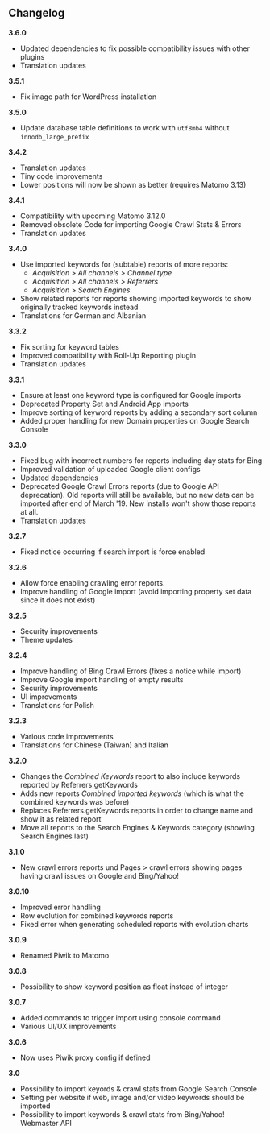 ## Changelog

__3.6.0__
* Updated dependencies to fix possible compatibility issues with other plugins
* Translation updates

__3.5.1__
* Fix image path for WordPress installation

__3.5.0__
* Update database table definitions to work with `utf8mb4` without `innodb_large_prefix`

__3.4.2__
* Translation updates
* Tiny code improvements
* Lower positions will now be shown as better (requires Matomo 3.13)

__3.4.1__
* Compatibility with upcoming Matomo 3.12.0
* Removed obsolete Code for importing Google Crawl Stats & Errors
* Translation updates

__3.4.0__
* Use imported keywords for (subtable) reports of more reports:
    * *Acquisition > All channels > Channel type*
    * *Acquisition > All channels > Referrers*
    * *Acquisition > Search Engines*
* Show related reports for reports showing imported keywords to show originally tracked keywords instead
* Translations for German and Albanian

__3.3.2__
* Fix sorting for keyword tables
* Improved compatibility with Roll-Up Reporting plugin
* Translation updates

__3.3.1__
* Ensure at least one keyword type is configured for Google imports
* Deprecated Property Set and Android App imports
* Improve sorting of keyword reports by adding a secondary sort column
* Added proper handling for new Domain properties on Google Search Console

__3.3.0__
* Fixed bug with incorrect numbers for reports including day stats for Bing
* Improved validation of uploaded Google client configs
* Updated dependencies
* Deprecated Google Crawl Errors reports (due to Google API deprecation).
  Old reports will still be available, but no new data can be imported after end of March '19.
  New installs won't show those reports at all.
* Translation updates

__3.2.7__
* Fixed notice occurring if search import is force enabled

__3.2.6__
* Allow force enabling crawling error reports.
* Improve handling of Google import (avoid importing property set data since it does not exist)

__3.2.5__
* Security improvements
* Theme updates

__3.2.4__
* Improve handling of Bing Crawl Errors (fixes a notice while import)
* Improve Google import handling of empty results
* Security improvements
* UI improvements
* Translations for Polish

__3.2.3__
* Various code improvements
* Translations for Chinese (Taiwan) and Italian

__3.2.0__
* Changes the _Combined Keywords_ report to also include keywords reported by Referrers.getKeywords
* Adds new reports _Combined imported keywords_ (which is what the combined keywords was before)
* Replaces Referrers.getKeywords reports in order to change name and show it as related report
* Move all reports to the Search Engines & Keywords category (showing Search Engines last)

__3.1.0__
* New crawl errors reports und Pages > crawl errors showing pages having crawl issues on Google and Bing/Yahoo!

__3.0.10__
* Improved error handling
* Row evolution for combined keywords reports
* Fixed error when generating scheduled reports with evolution charts

__3.0.9__
* Renamed Piwik to Matomo

__3.0.8__
* Possibility to show keyword position as float instead of integer

__3.0.7__
* Added commands to trigger import using console command
* Various UI/UX improvements

__3.0.6__
* Now uses Piwik proxy config if defined

__3.0__
* Possibility to import keyords & crawl stats from Google Search Console
* Setting per website if web, image and/or video keywords should be imported
* Possibility to import keywords & crawl stats from Bing/Yahoo! Webmaster API
